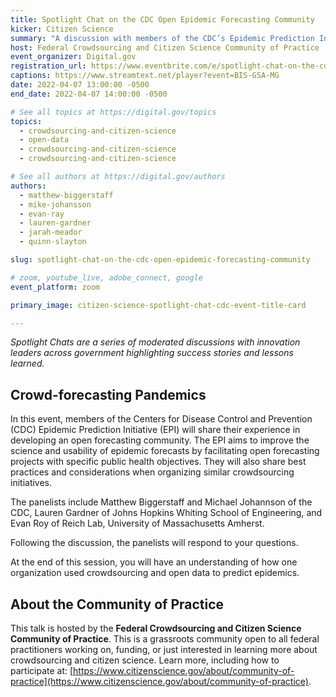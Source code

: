 ```yaml
---
title: Spotlight Chat on the CDC Open Epidemic Forecasting Community
kicker: Citizen Science
summary: "A discussion with members of the CDC’s Epidemic Prediction Initiative on best practices and considerations when organizing crowdsourcing initiatives."
host: Federal Crowdsourcing and Citizen Science Community of Practice
event_organizer: Digital.gov
registration_url: https://www.eventbrite.com/e/spotlight-chat-on-the-cdc-open-epidemic-forecasting-community-tickets-302946780977
captions: https://www.streamtext.net/player?event=BIS-GSA-MG
date: 2022-04-07 13:00:00 -0500
end_date: 2022-04-07 14:00:00 -0500

# See all topics at https://digital.gov/topics
topics:
  - crowdsourcing-and-citizen-science
  - open-data
  - crowdsourcing-and-citizen-science
  - crowdsourcing-and-citizen-science

# See all authors at https://digital.gov/authors
authors:
  - matthew-biggerstaff
  - mike-johansson
  - evan-ray
  - lauren-gardner
  - jarah-meador
  - quinn-slayton

slug: spotlight-chat-on-the-cdc-open-epidemic-forecasting-community

# zoom, youtube_live, adobe_connect, google
event_platform: zoom

primary_image: citizen-science-spotlight-chat-cdc-event-title-card

---
```


_Spotlight Chats are a series of moderated discussions with innovation leaders across government highlighting success stories and lessons learned._

## Crowd-forecasting Pandemics

In this event, members of the Centers for Disease Control and Prevention (CDC) Epidemic Prediction Initiative (EPI) will share their experience in developing an open forecasting community. The EPI aims to improve the science and usability of epidemic forecasts by facilitating open forecasting projects with specific public health objectives. They will also share best practices and considerations when organizing similar crowdsourcing initiatives.

The panelists include Matthew Biggerstaff and Michael Johannson of the CDC, Lauren Gardner of Johns Hopkins Whiting School of Engineering, and Evan Roy of Reich Lab, University of Massachusetts Amherst. 

Following the discussion, the panelists will respond to your questions. 

At the end of this session, you will have an understanding of how one organization used crowdsourcing and open data to predict epidemics.

## About the Community of Practice

This talk is hosted by the **Federal Crowdsourcing and Citizen Science Community of Practice**. This is a grassroots community open to all federal practitioners working on, funding, or just interested in learning more about crowdsourcing and citizen science. Learn more, including how to participate at: [https://www.citizenscience.gov/about/community-of-practice](https://www.citizenscience.gov/about/community-of-practice).
